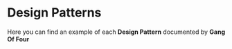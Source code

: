 # Design Patterns

Here you can find an example of each **Design Pattern** documented by **Gang Of Four**
